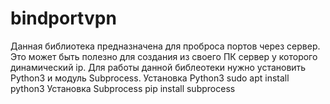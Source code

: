 # bindportvpn
Данная библиотека предназначена для проброса портов через сервер. Это может быть полезно для создания из своего ПК сервер у которого динамический ip.
Для работы данной библеотеки нужно установить Python3 и модуль Subprocess.
Установка Python3
sudo apt install python3
Установка Subprocess
pip install subprocess

